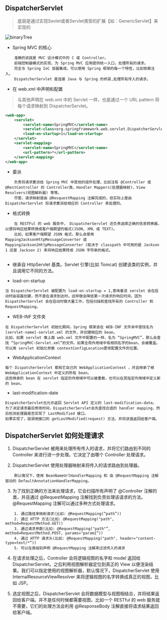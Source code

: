 ## DispatcherServlet

> 底层是通过实现Sevlet或者Servlet类型的扩展【如：GenericServlet】来实现的

![binaryTree](../../../../resources/images/spring-dispatcher.png "binaryTree")




- Spring MVC 的核心

```text
    准确的说就是 MVC 设计模式中的 C 或 Controller。
    前端控制器模式的实现，为 Spring MVC 应用提供统一入口，处理所有的请求。
    完全与 Spring IoC 容器集成，可以使用 Spring 框架的每一个特性，比如依赖注入。
    DispatcherServlet 是连接 Java 与 Spring 的桥梁,处理所有传入的请求。
```

- 在 web.xml 中声明和配置

>与其他声明在 web.xml 中的 Servlet 一样，也是通过一个 URL pattern 将每个请求映射到 DispatcherServlet。

```xml
<web-app> 
    <servlet> 
        <servlet-name>SpringMVC</servlet-name> 
        <servlet-class>org.springframework.web.servlet.DispatcherServlet</servlet-class> 
        <load-on-startup>1</load-on-startup> 
    </servlet> 
    <servlet-mapping> 
        <servlet-name>SpringMVC</servlet-name> 
        <url-pattern>*</url-pattern> 
    </servlet-mapping> 
</web-app>
```
- 委派

```text
    负责将请求委派给 Spring MVC 中其他的组件处理，比如注有 @Controller 或 @RestController 的 Controller类，Handler Mappers(处理器映射)，View Resolvers(视图解析器) 等等。
    尽管，请求映射是由 @ResquestMapping 注解完成的，但实际上是由 DispatcherServlet 将请求委派给相应的 Controller 来处理的。
```

- 格式转换

```text
    在 RESTFul 的 web 服务中， DispatcherServlet 还负责选择正确的信息转换器，以便将响应结果转换成客户端期望的格式(JSON, XML 或 TEXT)。
    比如，如果客户端期望 JSON 格式，那么会使用 MappingJacksonHttpMessageConverter 或 MappingJackson2HttpMessageConverter (取决于 classpath 中可用的是 Jackson 1 还是 Jackson 2) 来将响应结果转成 JSON 字符串的格式。
    
```
- 继承自 HttpServlet 基类。Servlet 引擎(比如 Tomcat) 创建该类的实例，并且调用它不同的方法。

- load-on-startup

```text
当 DispatcherServlet 被配置为 load-on-startup = 1,意味着该 servlet 会在启动时由容器创建，而不是在请求到达时。这样做会降低第一次请求的响应时间，因为DispatcherServlet 会在启动时做大量工作，包括扫描和查找所有的 Controller 和 RequestMapping。
```

- WEB-INF 文件夹

```text
在 DispatcherServlet 初始化期间，Spring 框架会在 WEB-INF 文件夹中查找名为 [servlet-name]-servlet.xml 的文件，并创建相应的 bean。
比如，如果 servlet 像上面 web.xml 文件中配置的一样，名为 “SpringMVC”，那么会查找 “SpringMVC-Servlet.xml”的文件。如果全局作用域中有相同名字的bean，会被覆盖。
可以用 servlet 初始化参数 contextConfigLocation更改配置文件的位置。
```

- WebApplicationContext
```text
每个 DispatcherServlet 都有它自己的 WebApplicationContext ，并且继承了根 WebApplicationContext 中定义的所有 bean。
这些继承的 bean 在 servlet 指定的作用域中可以被重载，也可以在其指定作用域中定义新的 bean。
```

- last-modification-date
```text
DispatcherServlet也允许返回 Servlet API 定义的 last-modification-date。
为了决定请求最后修改时间，DispatcherServlet会先查找合适的 handler mapping，然后检测处理器是否实现了 LastModified 接口。
如果实现了，就调用接口的 getLastModified(request) 方法，并将该值返回给客户端。
```

## DispatcherServlet 如何处理请求

1. DispatcherServlet 被用来处理所有传入的请求，并将它们路由到不同的 Controller 来进行进一步处理。它决定了由哪个 Controller 处理请求。

2. DispatcherServlet 使用处理器映射来将传入的请求路由到处理器。

```text
    默认情况下，使用 BeanNameUrlHandlerMapping 和 由 @RequestMapping 注解驱动的 DefaultAnnotationHandlerMapping。
```

3. 为了找到正确的方法来处理请求，它会扫描所有声明了 @Controller 注解的类，并且通过 @RequestMapping 注解找到负责处理该请求的方法。@RequestMapping 注解可以通过多种方式处理请求。

```text
    1. 通过路径来映射请求(比如: @RequestMapping(“path”))
    2. 通过 HTTP 方法(比如: @RequestMapping("path", method=RequestMethod.GET))
    3. 通过请求参数(比如: @RequestMapping("path"”, method=RequestMethod.POST, params="param1”))
    4. 通过 HTTP 请求头(比如: @RequestMapping("path", header="content-type=text/*”))
    5. 可以在类级别声明 @RequestMapping 注解来过滤传入的请求
```
4. 在请求处理之后，Controller 会将逻辑视图的名字和 model 返回给 DispatcherServlet。之后利用视图解析器定位到真正的 View 以便渲染结果。我们可以指定使用的视图解析器，默认情况下，DispatcherServlet 使用 InternalResourceViewResolver 来将逻辑视图的名字转换成真正的视图，比如 JSP。

5. 选定视图之后，DispatcherServlet 会将数据模型与视图相结合，并将结果返回给客户端。并不是任何时候都需要视图，比如一个 RESTful 的 web 服务就不需要，它们的处理方法会利用 @ResponseBody 注解直接将请求结果返回给客户端。